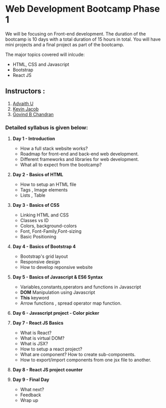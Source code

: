 # Web Development Bootcamp Phase 1

We will be focusing on Front-end development. The duration of the bootcamp is 10 days with
a total duration of 15 hours in total. You will have mini projects and a final project as part of the bootcamp.

The major topics covered will inlcude:
- HTML, CSS and Javascript
- Bootstrap
- React JS

## Instructors :

1. [Advaith U](https://github.com/advaith-unnikrishnan)
2. [Kevin Jacob](https://github.com/kevinjacob2001)
3. [Govind B Chandran](https://github.com/chandran-jr)

### Detailed syllabus is given below:

1. **Day 1 - Introduction**
      * How a full stack website works?
      * Roadmap for front-end and back-end web development.
      * Different frameworks and libraries for web development.
      * What all to expect from the bootcamp?      
      
2. **Day 2 - Basics of HTML**
      * How to setup an HTML file
      * Tags , Image elements
      * Lists , Table
      
3. **Day 3 - Basics of CSS**
      * Linking HTML and CSS
      * Classes vs ID
      * Colors, background-colors
      * Font, Font-Family,Font-sizing
      * Basic Positioning
4. **Day 4 - Basics of Bootstrap 4**
      * Bootstrap's grid layout
      * Responsive design
      * How to develop reponsive website
5. **Day 5 - Basics of Javascript & ES6 Syntax**
      * Variables,constants,operators and functions in Javascript
      * **DOM** Manipulation using Javascript
      * **This** keyword
      * Arrow functions , spread operator map function.
 6. **Day 6 - Javascript project - Color picker**
 7. **Day 7 - React JS Basics**
      * What is React?
      * What is virtual DOM?
      * What is JSX?
      * How to setup a react  project?
      * What are component? How to create sub-components.
      * How to export/import components from one jsx file to another.
8. **Day 8 - React JS project counter**
9. **Day 9 - Final Day**
      * What next?
      * Feedback
      * Wrap up
   
